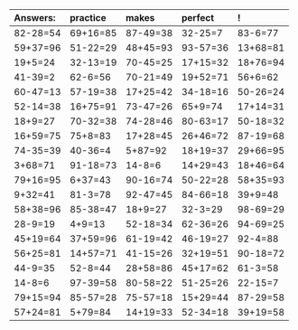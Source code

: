 | Answers: | practice | makes | perfect | ! |
| :--- | :--- | :--- | :--- | :--- |
| 82-28=54 | 69+16=85 | 87-49=38 | 32-25=7 | 83-6=77 | 
| 59+37=96 | 51-22=29 | 48+45=93 | 93-57=36 | 13+68=81 | 
| 19+5=24 | 32-13=19 | 70-45=25 | 17+15=32 | 18+76=94 | 
| 41-39=2 | 62-6=56 | 70-21=49 | 19+52=71 | 56+6=62 | 
| 60-47=13 | 57-19=38 | 17+25=42 | 34-18=16 | 50-26=24 | 
| 52-14=38 | 16+75=91 | 73-47=26 | 65+9=74 | 17+14=31 | 
| 18+9=27 | 70-32=38 | 74-28=46 | 80-63=17 | 50-18=32 | 
| 16+59=75 | 75+8=83 | 17+28=45 | 26+46=72 | 87-19=68 | 
| 74-35=39 | 40-36=4 | 5+87=92 | 18+19=37 | 29+66=95 | 
| 3+68=71 | 91-18=73 | 14-8=6 | 14+29=43 | 18+46=64 | 
| 79+16=95 | 6+37=43 | 90-16=74 | 50-22=28 | 58+35=93 | 
| 9+32=41 | 81-3=78 | 92-47=45 | 84-66=18 | 39+9=48 | 
| 58+38=96 | 85-38=47 | 18+9=27 | 32-3=29 | 98-69=29 | 
| 28-9=19 | 4+9=13 | 52-18=34 | 62-36=26 | 94-69=25 | 
| 45+19=64 | 37+59=96 | 61-19=42 | 46-19=27 | 92-4=88 | 
| 56+25=81 | 14+57=71 | 41-15=26 | 32+19=51 | 90-18=72 | 
| 44-9=35 | 52-8=44 | 28+58=86 | 45+17=62 | 61-3=58 | 
| 14-8=6 | 97-39=58 | 80-58=22 | 51-25=26 | 22-15=7 | 
| 79+15=94 | 85-57=28 | 75-57=18 | 15+29=44 | 87-29=58 | 
| 57+24=81 | 5+79=84 | 14+19=33 | 52-34=18 | 39+19=58 | 
